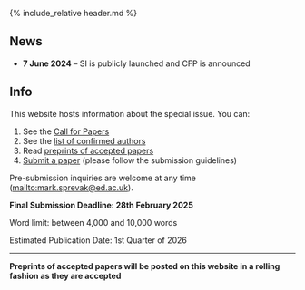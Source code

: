 {% include_relative header.md %}

## News

- **7 June 2024** – SI is publicly launched and CFP is announced

## Info

This website hosts information about the special issue. You can:

1. See the [Call for Papers](cfp.md)
2. See the [list of confirmed authors](authors.md)
3. Read [preprints of accepted papers](preprints.md)
4. [Submit a paper](https://philosophymindscience.org/index.php/phimisci/about/submissions) (please follow the submission guidelines)

Pre-submission inquiries are welcome at any time (<mailto:mark.sprevak@ed.ac.uk>).

**Final Submission Deadline: 28th February 2025**

Word limit: between 4,000 and 10,000 words

Estimated Publication Date: 1st Quarter of 2026

--- 

**Preprints of accepted papers will be posted on this website in a rolling fashion as they are accepted**
